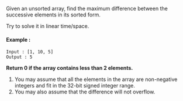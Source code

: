 Given an unsorted array, find the maximum difference between the successive elements in its sorted form.

Try to solve it in linear time/space.

#### Example :
```
Input : [1, 10, 5]
Output : 5 
```
**Return 0 if the array contains less than 2 elements.**

1. You may assume that all the elements in the array are non-negative integers and fit in the 32-bit signed integer range.
2. You may also assume that the difference will not overflow.